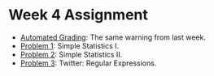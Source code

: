 # Week 4 Assignment

- [Automated Grading](grading.md): The same warning from last week.
- [Problem 1](p1.md): Simple Statistics I.
- [Problem 2](p2.md): Simple Statistics II.
- [Problem 3](p3.md): Twitter: Regular Expressions.

